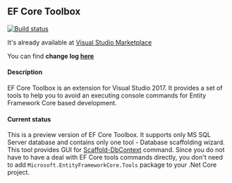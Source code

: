## EF Core Toolbox

[![Build status](https://ci.appveyor.com/api/projects/status/4f1pqkg8kfsuv9kr/branch/master?svg=true)](https://ci.appveyor.com/project/ilchenkob/ef-core-toolbox/branch/master)

It's already available at [Visual Studio Marketplace](https://marketplace.visualstudio.com/items?itemName=VitaliiIlchenko.ef-core-toolbox)

You can find **change log [here](https://github.com/ilchenkob/ef-core-toolbox/blob/master/CHANGELOG.md)**

#### Description

EF Core Toolbox is an extension for Visual Studio 2017. It provides a set of tools to help you to avoid an executing console commands for Entity Framework Core based development.

#### Current status

This is a preview version of EF Core Toolbox. It supports only MS SQL Server database and contains only one tool - Database scaffolding wizard. This tool provides GUI for [Scaffold-DbContext](https://docs.microsoft.com/en-us/ef/core/miscellaneous/cli/powershell#scaffold-dbcontext) command.
Since you do not have to have a deal with EF Core tools commands directly, you don't need to add `Microsoft.EntityFrameworkCore.Tools` package to your .Net Core project.
